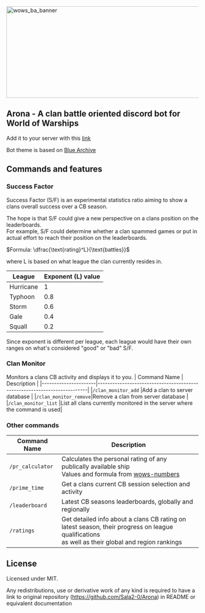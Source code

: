 <img width="680" height="240" alt="wows_ba_banner" src="https://github.com/user-attachments/assets/bfe94411-e04e-444a-b062-c40558867c14" />

## Arona - A clan battle oriented discord bot for World of Warships
Add it to your server with this [link](https://discord.com/oauth2/authorize?client_id=1360295816476098692&permissions=139586750464&integration_type=0&scope=bot+applications.commands)

Bot theme is based on [Blue Archive](https://www.nexon.com/main/en/Blue%20Archive/details)

## Commands and features
### Success Factor
Success Factor (S/F) is an experimental statistics ratio aiming to show a clans overall success over a CB season.

The hope is that S/F could give a new perspective on a clans position on the leaderboards.
<br> For example, S/F could determine whether a clan spammed games or put in actual effort to reach their position on the leaderboards.


$Formula: \dfrac{\text{rating}^L}{\text{battles}}$

where L is based on what league the clan currently resides in.

| League  | Exponent (L) value |
|---------|--------------------|
|Hurricane|1                   |
|Typhoon  |0.8                 |
|Storm    |0.6                 |
|Gale     |0.4                 |
|Squall   |0.2                 |

Since exponent is different per league, each league would have their own ranges on what's considered "good" or "bad" S/F.

### Clan Monitor

Monitors a clans CB activity and displays it to you.
| Command Name         | Description                                                              |
|----------------------|--------------------------------------------------------------------------|
|`/clan_monitor_add`   |Add a clan to server database                                             |
|`/clan_monitor_remove`|Remove a clan from server database                                        |
|`/clan_monitor_list`  |List all clans currently monitored in the server where the command is used|

### Other commands
| Command Name         | Description                                                                                                                                        |
|----------------------|----------------------------------------------------------------------------------------------------------------------------------------------------|
|`/pr_calculator`      |Calculates the personal rating of any publically available ship <br> Values and formula from [wows-numbers](https://wows-numbers.com)               |
|`/prime_time`         |Get a clans current CB session selection and activity                                                                                               |
|`/leaderboard`        |Latest CB seasons leaderboards, globally and regionally                                                                                             |
|`/ratings`            |Get detailed info about a clans CB rating on latest season, their progress on league qualifications <br> as well as their global and region rankings|

## License
Licensed under MIT.

Any redistributions, use or derivative work of any kind is required to have a link to original repository
(https://github.com/Sala2-0/Arona) in README or equivalent documentation
